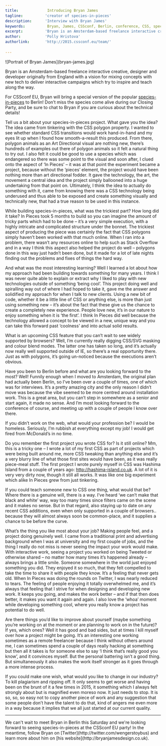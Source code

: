 ```yaml
---
title:             Introducing Bryan James
tagline:          'creator of species-in-pieces'
description:      'Interview with Bryan James'
keywords:          Bryan, James, CSSconf, Berlin, conference, CSS, species in pieces
excerpt:          'Bryan is an Amsterdam-based freelance interactive creative, designer and developer, originally from England, with a vision for mixing concepts with new tech to deliver interactive campaigns which try to inspire and teach along the way.'
author:           'Polly Hristova'
authorlink:       'http://2015.cssconf.eu/team/'

---
```


<div class="blog-img blog-img--center">
  ![Portrait of Bryan James](bryan-james.jpg)
</div>

Bryan is an Amsterdam-based freelance interactive creative, designer and developer originally from England with a vision for mixing concepts with new tech to deliver interactive campaigns which try to inspire and teach along the way.

For CSSconf EU, Bryan will bring a special version of the popular [species-in-pieces](http://www.species-in-pieces.com/) to Berlin! Don’t miss the species come alive during our Closing Party, and be sure to chat to Bryan if you are curious about the technical details!

<span class="strong-border">Tell us a bit about your species-in-pieces project. What gave you the idea?</span>
The idea came from tinkering with the CSS polygon property. I wanted to see whether standard CSS transitions would work hand-in-hand and my eyes lit up when I found how smooth-a-result this produced. From there, polygon animals as an Art Directional visual are nothing new, there’s hundreds of examples out there of polygon animals so it felt a natural thing to try out. I also felt it could be good to use a species which was endangered so there was some point to the visual and soon after, I clued onto the aspect of ‘In Pieces’ – it was at that point the experiment became a project, because without the ‘pieces’ element, the project would have been nothing more than art directional fodder. It gave the technology, the art, the movement a central idea and the project simply ballooned into a huge undertaking from that point on. Ultimately, I think the idea to actually do something with it, came from knowing there was a CSS technology being underused and thus able to be exposed and create something visually and technically new, that had a true reason to be used in this instance.

<span class="strong-border">While building species-in-pieces, what was the trickiest part? How long did it take?</span>
In Pieces took 5 months to build so you can imagine the amount of tricky parts which had to be done – it’s a very simple execution, with a highly intricate and complicated structure under the bonnet. The trickiest aspect of producing the piece was certainly the fact that CSS polygons simply haven’t been worked with that much online. When I ran into a problem, there wasn’t any resources online to help such as Stack Overflow and in a way I think this aspect also helped the project do well – polygons done in this way just hadn’t been done, but it made for a lot of late nights finding out the problems and fixes of things the hard way.

<span class="strong-border">And what was the most interesting learning?</span>
Well I learned a lot about how my approach had been building towards something for many years. I think I was never quite able to explain or extract why I liked to play with new technologies outside of something ‘being cool’. This project doing well and spiralling way out of where I had hoped to take it, gave me the answer and solidified my approach for when I talk to new clients. Using a new bit of code, whether it be a little line of CSS or anything else, is more than just using something new – it’s about the fact that these give us the chance to create a completely new experience. People love new, it’s in our nature to enjoy something when it is ‘the first’. I think In Pieces did well because the technology allowed a concept to be viewed in a new, unique way and you can take this forward past ‘coolness’ and into actual solid results.

<span class="strong-border">What is an upcoming CSS feature that you can’t wait to see widely supported by browsers?</span>
Well, I’m currently really digging CSS/SVG masking and colour blend modes. The latter one has taken so long, and it’s actually now really well supported outside of IE, so there’s a real opportunity there. Just as with polygons, it’s going un-noticed because the executions aren’t obvious.

<span class="strong-border">Have you been to Berlin before and what are you looking forward to the most?</span>
Well! Funnily enough when I moved to Amsterdam, the original plan had actually been Berlin, so I’ve been over a couple of times, one of which was for interviews. It’s a pretty amazing city and the only reason I didn’t move was because the vibe seemed to be more centred around installation work. This is a great area, but you can’t step in somewhere as a senior and start again, it made no sense. And I’m most looking forward to the conference of course, and meeting up with a couple of people I know over there.

<span class="strong-border">If you didn’t work on the web, what would your profession be?</span>
I would be homeless. Seriously, I’m rubbish at everything except my job! I would get fired from McDonald’s in no time.

<span class="strong-border">Do you remember the first project you wrote CSS for? Is it still online?</span>
Mm, this is a tricky one – I wrote a lot of my first CSS as part of projects which were being built around me, more CSS tweaking than anything else and it’s a very blurry line of what those first sites would have been, as it was really piece-meal stuff. The first project I wrote purely myself in CSS was Hashima Island from a couple of years ago: http://hashima-island.co.uk. A lot of it is very very dirty now, though it still all works. It was like one big experiment which alike In Pieces grew from just tinkering.

<span class="strong-border">If you could teach someone new to CSS one thing, what would that be?</span>
Where there is a genuine will, there is a way. I’ve heard ‘we can’t make that black and white’ way, way too many times since filters came on the scene and it makes no sense. But in that regard, also staying up to date on any recent CSS additions, even when only supported in a couple of browsers.. because they will almost always soon be common-place, and it supplies a chance to be before the curve.

<span class="strong-border">What’s the thing you like most about your job?</span>
Making people feel, and a project doing genuinely well. I came from a traditional print and advertising background when I was at university and my first couple of jobs, and the thing I really do not miss is never seeing the impact your work would make. With interactive work, seeing a project you worked on being Tweeted or otherwise shared – no matter how many times it’s happened already – always brings a little smile. Someone somewhere in the world just enjoyed something you did. They enjoyed it so much, that they felt compelled to take the time to share it with people they know. It’s a feeling that never gets old. When In Pieces was doing the rounds on Twitter, I was nearly reduced to tears. The feeling of people enjoying it totally overwhelmed me, and it’s always that feeling that I strive for when designing and developing new work. It keeps you going, and makes the work better – and if that then does better, it makes you want it again and again. I also love the ‘whoa’ moment while developing something cool, where you really know a project has potential to do well.

<span class="strong-border">Are there things you’d like to improve about yourself (maybe something you’re working on at the moment or are planning to work on in the future)? If yes, which ones?</span>
Well it has good and bad sides, but at times I kill myself over how a project might be going. It’s an interesting one working sometimes as a remote freelancer because I think without others around me, I can sometimes spend a couple of days really hacking at something but then all it takes is for someone else to say ‘I think that’s really good you know’, and it convinces myself. But the personal battering isn’t a good thing. But simultaneously it also makes the work itself stronger as it goes through a more intense process.

<span class="strong-border">If you could make one wish, what would you like to change in our industry?</span>
To kill plagiarism and ripping off. It only seems to get worse and having been on the brunt of it a few times in 2015, it something which I always felt strongly about but is magnified even moreso now. It just needs to stop. It is so, so, so easy not to copy another piece of work and any suggestion that some people don’t have the talent to do that, kind of angers me even more in a way because it implies that we all just started at our current quality.
<hr>
We can't wait to meet Bryan in Berlin this Saturday and we're looking forward to seeing species-in-pieces at the CSSconf EU party! In the meantime, follow Bryan on [Twitter](http://twitter.com/wengerstoybus) and learn more about him on [his website](http://bryanjamesdesign.co.uk).
